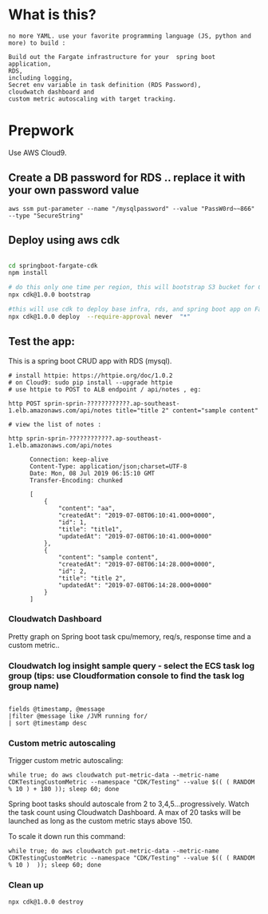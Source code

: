 # What is this?
```
no more YAML. use your favorite programming language (JS, python and more) to build :

Build out the Fargate infrastructure for your  spring boot application, 
RDS,
including logging, 
Secret env variable in task definition (RDS Password),
cloudwatch dashboard and 
custom metric autoscaling with target tracking.

```
# Prepwork

Use AWS Cloud9.


## Create a DB password for RDS .. replace it with your own password value
```
aws ssm put-parameter --name "/mysqlpassword" --value "PassW0rd~~866" --type "SecureString"

```


## Deploy using aws cdk
```bash

cd springboot-fargate-cdk
npm install

# do this only one time per region, this will bootstrap S3 bucket for CDK
npx cdk@1.0.0 bootstrap 

#this will use cdk to deploy base infra, rds, and spring boot app on Fargate
npx cdk@1.0.0 deploy  --require-approval never  "*"

```

## Test the app:
This is a spring boot CRUD app with RDS (mysql).

```
# install httpie: https://httpie.org/doc/1.0.2
# on Cloud9: sudo pip install --upgrade httpie
# use httpie to POST to ALB endpoint / api/notes , eg:

http POST sprin-sprin-????????????.ap-southeast-1.elb.amazonaws.com/api/notes title="title 2" content="sample content"

# view the list of notes :

http sprin-sprin-????????????.ap-southeast-1.elb.amazonaws.com/api/notes

      Connection: keep-alive
      Content-Type: application/json;charset=UTF-8
      Date: Mon, 08 Jul 2019 06:15:10 GMT
      Transfer-Encoding: chunked

      [
          {
              "content": "aa",
              "createdAt": "2019-07-08T06:10:41.000+0000",
              "id": 1,
              "title": "title1",
              "updatedAt": "2019-07-08T06:10:41.000+0000"
          },
          {
              "content": "sample content",
              "createdAt": "2019-07-08T06:14:28.000+0000",
              "id": 2,
              "title": "title 2",
              "updatedAt": "2019-07-08T06:14:28.000+0000"
          }
      ]
```

### Cloudwatch Dashboard
Pretty graph on Spring boot task cpu/memory, req/s, response time and a custom metric..

### Cloudwatch log insight sample query - select the ECS task log group (tips: use Cloudformation console to find the task log group name)
```

fields @timestamp, @message
|filter @message like /JVM running for/
| sort @timestamp desc
```
### Custom metric autoscaling
Trigger custom metric autoscaling:
```
while true; do aws cloudwatch put-metric-data --metric-name CDKTestingCustomMetric --namespace "CDK/Testing" --value $(( ( RANDOM % 10 ) + 180 )); sleep 60; done

```
Spring boot tasks should autoscale from 2 to 3,4,5...progressively. Watch the task count using Cloudwatch Dashboard. A max of 20 tasks will be launched as long as the custom metric stays above 150.

To scale it down run this command:
```
while true; do aws cloudwatch put-metric-data --metric-name CDKTestingCustomMetric --namespace "CDK/Testing" --value $(( ( RANDOM % 10 )  )); sleep 60; done

```

### Clean up

```
npx cdk@1.0.0 destroy

```